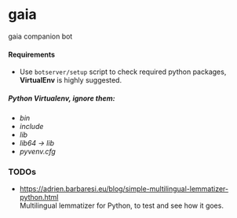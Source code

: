 # gaia
gaia companion bot

#### Requirements
- Use `botserver/setup` script to check required python packages, **VirtualEnv** is highly suggested.



##### Python Virtualenv, ignore them:
- _bin_
- _include_
- _lib_
- _lib64 -> lib_
- _pyvenv.cfg_


### TODOs
- https://adrien.barbaresi.eu/blog/simple-multilingual-lemmatizer-python.html  
    Multilingual lemmatizer for Python, to test and see how it goes.